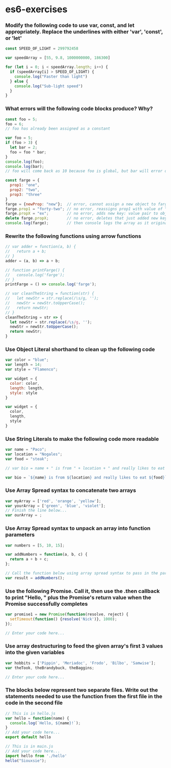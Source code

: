 # es6-exercises

### Modify the following code to use var, const, and let appropriately. Replace the underlines with either 'var', 'const', or 'let'

```js
const SPEED_OF_LIGHT = 299792458

var speedArray = [55, 9.8, 1000000000, 186300]

for (let i = 0; i < speedArray.length; i++) {
  if (speedArray[i] > SPEED_OF_LIGHT) {
    console.log("Faster than light")
  } else {
    console.log("Sub-light speed")
  }
}
```

### What errors will the following code blocks produce? Why?

```js
const foo = 5;
foo = 6;
// foo has already been assigned as a constant
```
```js
var foo = 5;
if (foo > 3) {
  let bar = 2;
  foo = foo * bar;
}
console.log(foo);
console.log(bar);
// foo will come back as 10 because foo is global, but bar will error out because let bar is block scoped
```
```js
const farge = {
  prop1: "one",
  prop2: "two",
  prop3: "three"
}
farge = {newProp: "new"};  // error, cannot assign a new object to farge
farge.prop1 = "forty-two"; // no error, reassigns prop1 with value of "forty-two"
farge.propX = "ex";        // no error, adds new key: value pair to object
delete farge.propX;        // no error, deletes that just added new key: value pair,
console.log(farge);        // then console logs the array as it originally was
```

### Rewrite the following functions using arrow functions

```js
// var adder = function(a, b) {
//   return a + b;
// }
adder = (a, b) => a + b;
```
```js
// function printFarge() {
//   console.log('farge');
// }
printFarge = () => console.log('farge');
```
```js
// var cleanTheString = function(str) {
//   let newStr = str.replace(/\s/g, '');
//   newStr = newStr.toUpperCase();
//   return newStr;
// }
cleanTheString = str => {
  let newStr = str.replace(/\s/g, '');
  newStr = newStr.toUpperCase();
  return newStr;
}
```

### Use Object Literal shorthand to clean up the following code

```js
var color = "blue";
var length = 14;
var style = "Flamenco";

var widget = {
  color: color,
  length: length,
  style: style
}

var widget = {
  color,
  length,
  style
}
```

### Use String Literals to make the following code more readable

```js
var name = "Paco";
var location = "Nogales";
var food = "steak";

// var bio = name + " is from " + location + " and really likes to eat " + food;

var bio = `${name} is from ${location} and really likes to eat ${food}`;
```

### Use Array Spread syntax to concatenate two arrays

```js
var myArray = ['red', 'orange', 'yellow'];
var yourArray = ['green', 'blue', 'violet'];
// Finish the line below...
var ourArray = ;
```

### Use Array Spread syntax to unpack an array into function parameters

```js
var numbers = [5, 10, 15];

var addNumbers = function(a, b, c) {
  return a + b + c;
};

// Call the function below using array spread syntax to pass in the parameters
var result = addNumbers();
```

### Use the following Promise. Call it, then use the .then callback to print "Hello, " plus the Promise's return value when the Promise successfully completes

```js
var promise1 = new Promise(function(resolve, reject) {
  setTimeout(function() {resolve('Nick')}, 1000);
});

// Enter your code here...
```

### Use array destructuring to feed the given array's first 3 values into the given variables

```js
var hobbits = ['Pippin', 'Meriadoc', 'Frodo', 'Bilbo', 'Samwise'];
var theTook, theBrandybuck, theBaggins;

// Enter your code here...
```

### The blocks below represent two separate files. Write out the statements needed to use the function from the first file in the code in the second file

```js
// This is in hello.js
var hello = function(name) {
  console.log(`Hello, ${name}!`);
}
// Add your code here...
export default hello
```
```js
// This is in main.js
// Add your code here...
import hello from './hello'
hello("Siouxsie");
```
